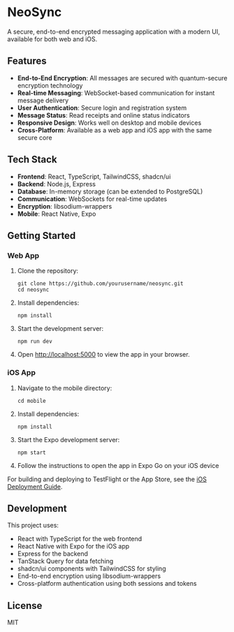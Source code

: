# NeoSync

A secure, end-to-end encrypted messaging application with a modern UI, available for both web and iOS.

## Features

- **End-to-End Encryption**: All messages are secured with quantum-secure encryption technology
- **Real-time Messaging**: WebSocket-based communication for instant message delivery
- **User Authentication**: Secure login and registration system
- **Message Status**: Read receipts and online status indicators
- **Responsive Design**: Works well on desktop and mobile devices
- **Cross-Platform**: Available as a web app and iOS app with the same secure core

## Tech Stack

- **Frontend**: React, TypeScript, TailwindCSS, shadcn/ui
- **Backend**: Node.js, Express
- **Database**: In-memory storage (can be extended to PostgreSQL)
- **Communication**: WebSockets for real-time updates
- **Encryption**: libsodium-wrappers
- **Mobile**: React Native, Expo

## Getting Started

### Web App

1. Clone the repository:
   ```
   git clone https://github.com/yourusername/neosync.git
   cd neosync
   ```

2. Install dependencies:
   ```
   npm install
   ```

3. Start the development server:
   ```
   npm run dev
   ```

4. Open [http://localhost:5000](http://localhost:5000) to view the app in your browser.

### iOS App

1. Navigate to the mobile directory:
   ```
   cd mobile
   ```

2. Install dependencies:
   ```
   npm install
   ```

3. Start the Expo development server:
   ```
   npm start
   ```

4. Follow the instructions to open the app in Expo Go on your iOS device

For building and deploying to TestFlight or the App Store, see the [iOS Deployment Guide](mobile/IOS_DEPLOYMENT_GUIDE.md).

## Development

This project uses:
- React with TypeScript for the web frontend
- React Native with Expo for the iOS app
- Express for the backend
- TanStack Query for data fetching
- shadcn/ui components with TailwindCSS for styling
- End-to-end encryption using libsodium-wrappers
- Cross-platform authentication using both sessions and tokens

## License

MIT